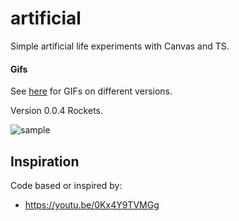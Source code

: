 # artificial

Simple artificial life experiments with Canvas and TS.

#### Gifs

See [here](./samples) for GIFs on different versions.

Version 0.0.4 Rockets.

![sample](./samples/v.0.0.4-rockets.gif)

## Inspiration

Code based or inspired by:

* https://youtu.be/0Kx4Y9TVMGg
